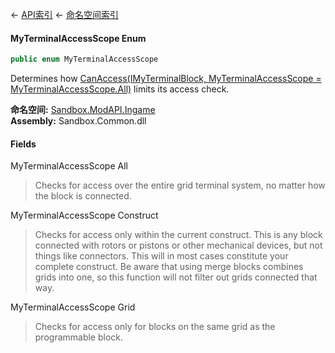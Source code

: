 ← [API索引](Api-Index) ← [命名空间索引](Namespace-Index)

#### MyTerminalAccessScope Enum

```csharp
public enum MyTerminalAccessScope
```

Determines how [CanAccess(IMyTerminalBlock, MyTerminalAccessScope = MyTerminalAccessScope.All)](Sandbox.ModAPI.Ingame.IMyGridTerminalSystem.CanAccess) limits its access check.

**命名空间:** [Sandbox.ModAPI.Ingame](Sandbox.ModAPI.Ingame)  
**Assembly:** Sandbox.Common.dll

#### Fields

MyTerminalAccessScope All

> Checks for access over the entire grid terminal system, no matter how the block is connected.

MyTerminalAccessScope Construct

> Checks for access only within the current construct. This is any block connected with rotors or pistons or other mechanical devices, but not things like connectors. This will in most cases constitute your complete construct. Be aware that using merge blocks combines grids into one, so this function will not filter out grids connected that way.

MyTerminalAccessScope Grid

> Checks for access only for blocks on the same grid as the programmable block.

